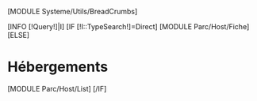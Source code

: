 [MODULE Systeme/Utils/BreadCrumbs]

[INFO [!Query!]|I]
[IF [!I::TypeSearch!]=Direct]
    [MODULE Parc/Host/Fiche]
[ELSE]
    <h1>Hébergements</h1>
    [MODULE Parc/Host/List]
[/IF]